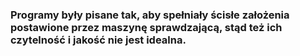 ### Programy były pisane tak, aby spełniały ścisłe założenia postawione przez maszynę sprawdzającą, stąd też ich czytelność i jakość nie jest idealna.
